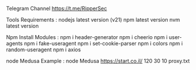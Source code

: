 Telegram Channel https://t.me/RipperSec

Tools Requirements :
nodejs latest version (v21)
npm latest version
nvm latest version

Npm Install Modules :
npm i header-generator
npm i cheerio
npm i user-agents
npm i fake-useragent
npm i set-cookie-parser
npm i colors
npm i random-useragent
npm i axios

node Medusa <link> <time> <rps> <threads> <proxyfile>
Example : node Medusa https://start.co.il/ 120 30 10 proxy.txt
